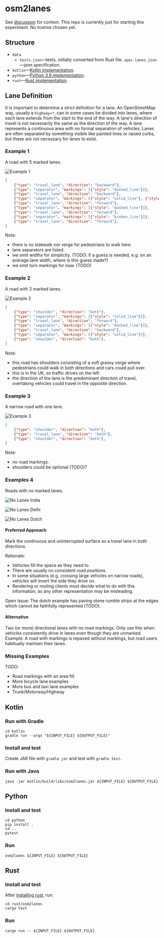 osm2lanes
=========

See [discussion](https://github.com/a-b-street/abstreet/discussions/789) for
context.  This repo is currently just for starting this experiment.  No license
chosen yet.

Structure
---------

  * `data`
    * `tests.json`—tests, initially converted from Rust file.
      `spec-lanes.json`—json specification.
  * `kotlin`—[Kotlin implementation](#kotlin).
  * `python`—[Python 3.9 implementation](#python).
  * `rust`—[Rust implementation](#rust).

Lane Definition
---------------

It is important to determine a strict definition for a lane.
An OpenStreetMap way, usually a `highway=*`, can in some cases be divided into lanes,
where each lane extends from the start to the end of the way.
A lane's direction of travel is not necessarily the same as the direction of the way.
A lane represents a continuous area with no formal separation of vehicles.
Lanes are often separated by something visible like painted lines or raised curbs,
but these are not necessary for lanes to exist.


### Example 1 ###

A road with 5 marked lanes.

![Example 1](https://upload.wikimedia.org/wikipedia/commons/0/0e/Gr%C3%BCnbergstra%C3%9Fe_2.JPG)

```json
[
    {"type": "travel_lane", "direction": "backward"},
    {"type": "separator", "markings": [{"style": "dashed_line"}]},
    {"type": "travel_lane", "direction": "backward"},
    {"type": "separator", "markings": [{"style": "solid_line"}, {"style": "solid_line"}]},
    {"type": "travel_lane", "direction": "forward"},
    {"type": "separator", "markings": [{"style": "dashed_line"}]},
    {"type": "travel_lane", "direction": "forward"},
    {"type": "separator", "markings": [{"style": "broken_line"}]},
    {"type": "travel_lane", "direction": "forward"},
]
```

Note:

- there is no sidewalk nor verge for pedestrians to walk here.
- lane separators are listed.
- we omit widths for simplicity. (TODO: if a guess is needed, e.g. on an average lane width, where is this guess made?)
- we omit turn markings for now. (TODO)

### Example 2 ###

A road with 2 marked lanes.

![Example 2](https://upload.wikimedia.org/wikipedia/commons/f/f0/A537_Cat_and_Fiddle_Road_-_geograph.org.uk_-_175899.jpg)

```json
[
    {"type": "shoulder", "direction": "both"},
    {"type": "separator", "markings": [{"style": "solid_line"}]},
    {"type": "travel_lane", "direction": "forward"},
    {"type": "separator", "markings": [{"style": "dashed_line"}]},
    {"type": "travel_lane", "direction": "backward"},
    {"type": "separator", "markings": [{"style": "solid_line"}]},
    {"type": "shoulder", "direction": "both"},
]
```

Note:

- this road has shoulders consisting of a soft grassy verge where pedestrians could walk in both directions and cars could pull over.
- this is in the UK, so traffic drives on the left.
- the direction of the lane is the predominant direction of travel,
  overtaking vehicles could travel in the opposite direction.

### Example 3 ###

A narrow road with one lane.

![Example 3](https://upload.wikimedia.org/wikipedia/commons/5/58/Back_Road_In_Ireland.jpg)

```json
[
    {"type": "shoulder", "direction": "both"},
    {"type": "travel_lane", "direction": "both"},
    {"type": "shoulder", "direction": "both"},
]
```

Note:

- no road markings.
- shoulders could be optional (TODO)?

### Examples 4 ###

Roads with no marked lanes.

![No Lanes India](https://upload.wikimedia.org/wikipedia/commons/thumb/5/5a/Bijupara-Khalari_Road_-_Jharkhand_1648.JPG/1920px-Bijupara-Khalari_Road_-_Jharkhand_1648.JPG)

![No Lanes Delhi](https://upload.wikimedia.org/wikipedia/commons/thumb/a/a8/Ratan_Lal_Market%2C_Kaseru_Walan%2C_Paharganj%2C_New_Delhi%2C_Delhi%2C_India_-_panoramio_%281%29.jpg/1280px-Ratan_Lal_Market%2C_Kaseru_Walan%2C_Paharganj%2C_New_Delhi%2C_Delhi%2C_India_-_panoramio_%281%29.jpg)

![No Lanes Dutch](https://upload.wikimedia.org/wikipedia/commons/e/e8/Fietsstraat.jpg)

#### Preferred Approach

Mark the continuous and uninterrupted surface as a travel lane in both directions.

Rationale:

- Vehicles fill the space as they need to.
- There are usually no consistent road positions.
- In some situations (e.g. crossing large vehicles on narrow roads),
  vehicles will invert the side they drive on.
- Rendering or routing clients must decide what to do with this information, as any other representation may be misleading.

Open Issue: The dutch example has paving stone rumble strips at the edges which cannot be faithfully represented (TODO).

#### Alternative

Two (or more) directional lanes with no road markings.
Only use this when vehicles consistently drive in lanes even though they are unmarked.
Example: A road with markings is repaved without markings, but road users habitually maintain their lanes.

### Missing Examples ###

TODO:

- Road markings with an area fill
- More bicycle lane examples
- More bus and taxi lane examples
- Trunk/Motorway/Highway

Kotlin
------

### Run with Gradle ###

```shell
cd kotlin
gradle run --args "${INPUT_FILE} ${OUTPUT_FILE}"
```

### Install and test ###

Create JAR file with `gradle jar` and test with `gradle test`.

### Run with Java ###

```shell
java -jar kotlin/build/libs/osm2lanes.jar ${INPUT_FILE} ${OUTPUT_FILE}
```

Python
------

### Install and test ###

```shell
cd python
pip install .
cd ..
pytest
```

### Run ###

```shell
osm2lanes ${INPUT_FILE} ${OUTPUT_FILE}
```

Rust
------

### Install and test ###

After [installing rust](https://www.rust-lang.org/tools/install), run:

```shell
cd rust/osm2lanes
cargo test
```

### Run ###

```shell
cargo run -- ${INPUT_FILE} ${OUTPUT_FILE}
```
